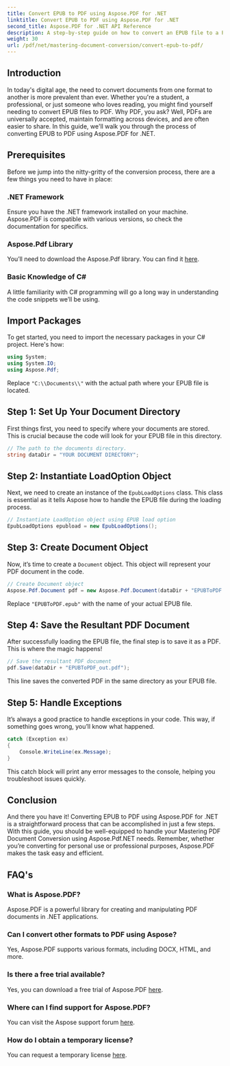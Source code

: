 ```yaml
---
title: Convert EPUB to PDF using Aspose.PDF for .NET
linktitle: Convert EPUB to PDF using Aspose.PDF for .NET
second_title: Aspose.PDF for .NET API Reference
description: A step-by-step guide on how to convert an EPUB file to a PDF using Aspose.PDF for .NET. Easy, efficient, and perfect for all users.
weight: 30
url: /pdf/net/mastering-document-conversion/convert-epub-to-pdf/
---
```

## Introduction

In today's digital age, the need to convert documents from one format to another is more prevalent than ever. Whether you're a student, a professional, or just someone who loves reading, you might find yourself needing to convert EPUB files to PDF. Why PDF, you ask? Well, PDFs are universally accepted, maintain formatting across devices, and are often easier to share. In this guide, we'll walk you through the process of converting EPUB to PDF using Aspose.PDF for .NET.

## Prerequisites

Before we jump into the nitty-gritty of the conversion process, there are a few things you need to have in place:

### .NET Framework

Ensure you have the .NET framework installed on your machine. Aspose.PDF is compatible with various versions, so check the documentation for specifics.

### Aspose.Pdf Library

You’ll need to download the Aspose.Pdf library. You can find it [here](https://releases.aspose.com/pdf/net/).

### Basic Knowledge of C#

A little familiarity with C# programming will go a long way in understanding the code snippets we’ll be using.

## Import Packages

To get started, you need to import the necessary packages in your C# project. Here's how:

```csharp
using System;
using System.IO;
using Aspose.Pdf;
```

Replace `"C:\\Documents\\"` with the actual path where your EPUB file is located.

## Step 1: Set Up Your Document Directory

First things first, you need to specify where your documents are stored. This is crucial because the code will look for your EPUB file in this directory.

```csharp
// The path to the documents directory.
string dataDir = "YOUR DOCUMENT DIRECTORY";
```

## Step 2: Instantiate LoadOption Object

Next, we need to create an instance of the `EpubLoadOptions` class. This class is essential as it tells Aspose how to handle the EPUB file during the loading process.

```csharp
// Instantiate LoadOption object using EPUB load option
EpubLoadOptions epubload = new EpubLoadOptions();
```

## Step 3: Create Document Object

Now, it’s time to create a `Document` object. This object will represent your PDF document in the code.

```csharp
// Create Document object
Aspose.Pdf.Document pdf = new Aspose.Pdf.Document(dataDir + "EPUBToPDF.epub", epubload);
```

Replace `"EPUBToPDF.epub"` with the name of your actual EPUB file.

## Step 4: Save the Resultant PDF Document

After successfully loading the EPUB file, the final step is to save it as a PDF. This is where the magic happens!

```csharp
// Save the resultant PDF document
pdf.Save(dataDir + "EPUBToPDF_out.pdf");
```

This line saves the converted PDF in the same directory as your EPUB file.

## Step 5: Handle Exceptions

It’s always a good practice to handle exceptions in your code. This way, if something goes wrong, you’ll know what happened.

```csharp
catch (Exception ex)
{
    Console.WriteLine(ex.Message);
}
```

This catch block will print any error messages to the console, helping you troubleshoot issues quickly.

## Conclusion

And there you have it! Converting EPUB to PDF using Aspose.PDF for .NET is a straightforward process that can be accomplished in just a few steps. With this guide, you should be well-equipped to handle your Mastering PDF Document Conversion using Aspose.Pdf.NET needs. Remember, whether you’re converting for personal use or professional purposes, Aspose.PDF makes the task easy and efficient.

## FAQ's

### What is Aspose.PDF?
Aspose.PDF is a powerful library for creating and manipulating PDF documents in .NET applications.

### Can I convert other formats to PDF using Aspose?
Yes, Aspose.PDF supports various formats, including DOCX, HTML, and more.

### Is there a free trial available?
Yes, you can download a free trial of Aspose.PDF [here](https://releases.aspose.com/).

### Where can I find support for Aspose.PDF?
You can visit the Aspose support forum [here](https://forum.aspose.com/c/pdf/10).

### How do I obtain a temporary license?
You can request a temporary license [here](https://purchase.aspose.com/temporary-license/).
